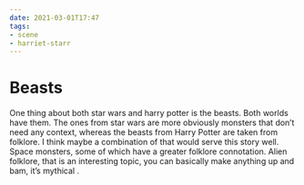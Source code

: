 ```yaml
---
date: 2021-03-01T17:47
tags:
- scene
- harriet-starr
---
```


# Beasts

One thing about both star wars and harry potter is the beasts. Both
worlds have them. The ones from star wars are more obviously monsters
that don’t need any context, whereas the beasts from Harry Potter are
taken from folklore. I think maybe a combination of that would serve
this story well. Space monsters, some of which have a greater folklore
connotation. Alien folklore, that is an interesting topic, you can
basically make anything up and bam, it’s mythical .